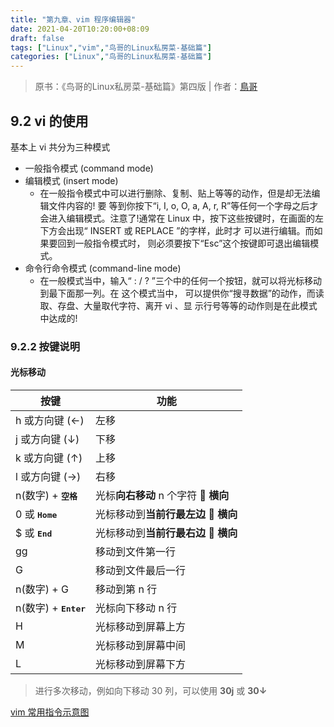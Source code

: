```yaml
---
title: "第九章、vim 程序编辑器"
date: 2021-04-20T10:20:00+08:09
draft: false
tags: ["Linux","vim","鸟哥的Linux私房菜-基础篇"]
categories: ["Linux","鸟哥的Linux私房菜-基础篇"]
---
```


> 原书：《鸟哥的Linux私房菜-基础篇》第四版 | 作者：[鳥哥](http://linux.vbird.org/)

## 9.2 vi 的使用

基本上 vi 共分为三种模式

- 一般指令模式 (command mode)
- 编辑模式 (insert mode)
  - 在一般指令模式中可以进行删除、复制、贴上等等的动作，但是却无法编辑文件内容的! 要 等到你按下“i, I, o, O, a, A, r, R”等任何一个字母之后才会进入编辑模式。注意了!通常在 Linux 中，按下这些按键时，在画面的左下方会出现“ INSERT 或 REPLACE ”的字样，此时才 可以进行编辑。而如果要回到一般指令模式时， 则必须要按下“Esc”这个按键即可退出编辑模 式。
- 命令行命令模式 (command-line mode)
  - 在一般模式当中，输入“ : / ? ”三个中的任何一个按钮，就可以将光标移动到最下面那一列。在 这个模式当中， 可以提供你“搜寻数据”的动作，而读取、存盘、大量取代字符、离开 vi 、显 示行号等等的动作则是在此模式中达成的!

### 9.2.2 按键说明

#### 光标移动

| 按键 |  功能 | 
| --- |  --- | 
| h 或方向键 (←) |  左移 | 
| j 或方向键 (↓) |  下移 | 
| k 或方向键 (↑) |  上移 | 
| l 或方向键 (→) |  右移 | 
| n(数字)  + <kbd>**空格**</kbd> |  光标**向右移动** n 个字符 🍁 **横向**| 
| 0 或 <kbd>**Home**</kbd> |  光标移动到**当前行最左边** 🍁 **横向**| 
| $ 或 <kbd>**End**</kbd>|  光标移动到**当前行最右边** 🍁 **横向**| 
| gg |  移动到文件第一行 | 
| G |  移动到文件最后一行 | 
| n(数字) + G |  移动到第 n 行 | 
| n(数字) + <kbd>**Enter**</kbd> |  光标向下移动 n 行 | 
| H |  光标移动到屏幕上方 | 
| M |  光标移动到屏幕中间 | 
| L |  光标移动到屏幕下方 | 

> 进行多次移动，例如向下移动 30 列，可以使用 **30j** 或 **30↓**

[vim 常用指令示意图](https://blog.csdn.net/deniro_li/article/details/54584100)